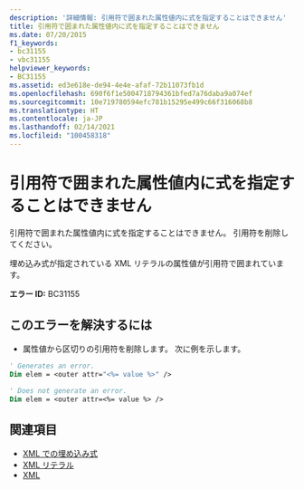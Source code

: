 ```yaml
---
description: '詳細情報: 引用符で囲まれた属性値内に式を指定することはできません'
title: 引用符で囲まれた属性値内に式を指定することはできません
ms.date: 07/20/2015
f1_keywords:
- bc31155
- vbc31155
helpviewer_keywords:
- BC31155
ms.assetid: ed3e618e-de94-4e4e-afaf-72b11073fb1d
ms.openlocfilehash: 690f6f1e5004718794361bfed7a76daba9a074ef
ms.sourcegitcommit: 10e719780594efc781b15295e499c66f316068b8
ms.translationtype: HT
ms.contentlocale: ja-JP
ms.lasthandoff: 02/14/2021
ms.locfileid: "100458318"
---
```

# <a name="expression-cannot-appear-inside-a-quoted-attribute-value"></a>引用符で囲まれた属性値内に式を指定することはできません

引用符で囲まれた属性値内に式を指定することはできません。 引用符を削除してください。  
  
 埋め込み式が指定されている XML リテラルの属性値が引用符で囲まれています。  
  
 **エラー ID:** BC31155  
  
## <a name="to-correct-this-error"></a>このエラーを解決するには  
  
- 属性値から区切りの引用符を削除します。 次に例を示します。  
  
```vb  
' Generates an error.  
Dim elem = <outer attr="<%= value %>" />  
  
' Does not generate an error.  
Dim elem = <outer attr=<%= value %> />  
```  
  
## <a name="see-also"></a>関連項目

- [XML での埋め込み式](../programming-guide/language-features/xml/embedded-expressions-in-xml.md)
- [XML リテラル](../language-reference/xml-literals/index.md)
- [XML](../programming-guide/language-features/xml/index.md)
